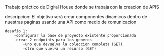 Trabajo práctico de Digital House donde se trabaja con la creacion de APIS

descripcion: El objetivo será crear componentes dinamicos dentro de nuestras paginas usando una API como medio de comunicacion

    desafio 1:
        -configurar la base de proyecto existente proporcionada
        -crear 2 endpoints para los generos
            -uno que devuelva la coleccion completa (GET)
            -otro que vuelva un recurso (GET)
